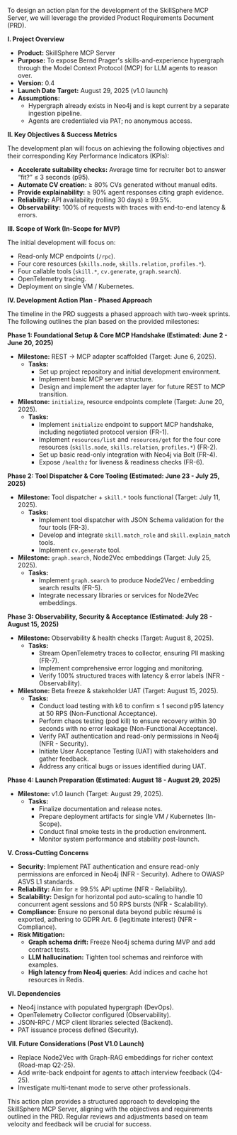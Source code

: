 To design an action plan for the development of the SkillSphere MCP Server, we will leverage the provided Product Requirements Document (PRD).

**I. Project Overview**

* **Product:** SkillSphere MCP Server
* **Purpose:** To expose Bernd Prager's skills-and-experience hypergraph through the Model Context Protocol (MCP) for LLM agents to reason over.
* **Version:** 0.4
* **Launch Date Target:** August 29, 2025 (v1.0 launch)
* **Assumptions:**
    * Hypergraph already exists in Neo4j and is kept current by a separate ingestion pipeline.
    * Agents are credentialed via PAT; no anonymous access.

**II. Key Objectives & Success Metrics**

The development plan will focus on achieving the following objectives and their corresponding Key Performance Indicators (KPIs):

* **Accelerate suitability checks:** Average time for recruiter bot to answer “fit?” ≤ 3 seconds (p95).
* **Automate CV creation:** ≥ 80% CVs generated without manual edits.
* **Provide explainability:** ≥ 90% agent responses citing graph evidence.
* **Reliability:** API availability (rolling 30 days) ≥ 99.5%.
* **Observability:** 100% of requests with traces with end-to-end latency & errors.

**III. Scope of Work (In-Scope for MVP)**

The initial development will focus on:

* Read-only MCP endpoints (`/rpc`).
* Four core resources (`skills.node`, `skills.relation`, `profiles.*`).
* Four callable tools (`skill.*`, `cv.generate`, `graph.search`).
* OpenTelemetry tracing.
* Deployment on single VM / Kubernetes.

**IV. Development Action Plan - Phased Approach**

The timeline in the PRD suggests a phased approach with two-week sprints. The following outlines the plan based on the provided milestones:

**Phase 1: Foundational Setup & Core MCP Handshake (Estimated: June 2 - June 20, 2025)**

* **Milestone:** REST → MCP adapter scaffolded (Target: June 6, 2025).
    * **Tasks:**
        * Set up project repository and initial development environment.
        * Implement basic MCP server structure.
        * Design and implement the adapter layer for future REST to MCP transition.
* **Milestone:** `initialize`, resource endpoints complete (Target: June 20, 2025).
    * **Tasks:**
        * Implement `initialize` endpoint to support MCP handshake, including negotiated protocol version (FR-1).
        * Implement `resources/list` and `resources/get` for the four core resources (`skills.node`, `skills.relation`, `profiles.*`) (FR-2).
        * Set up basic read-only integration with Neo4j via Bolt (FR-4).
        * Expose `/healthz` for liveness & readiness checks (FR-6).

**Phase 2: Tool Dispatcher & Core Tooling (Estimated: June 23 - July 25, 2025)**

* **Milestone:** Tool dispatcher + `skill.*` tools functional (Target: July 11, 2025).
    * **Tasks:**
        * Implement tool dispatcher with JSON Schema validation for the four tools (FR-3).
        * Develop and integrate `skill.match_role` and `skill.explain_match` tools.
        * Implement `cv.generate` tool.
* **Milestone:** `graph.search`, Node2Vec embeddings (Target: July 25, 2025).
    * **Tasks:**
        * Implement `graph.search` to produce Node2Vec / embedding search results (FR-5).
        * Integrate necessary libraries or services for Node2Vec embeddings.

**Phase 3: Observability, Security & Acceptance (Estimated: July 28 - August 15, 2025)**

* **Milestone:** Observability & health checks (Target: August 8, 2025).
    * **Tasks:**
        * Stream OpenTelemetry traces to collector, ensuring PII masking (FR-7).
        * Implement comprehensive error logging and monitoring.
        * Verify 100% structured traces with latency & error labels (NFR - Observability).
* **Milestone:** Beta freeze & stakeholder UAT (Target: August 15, 2025).
    * **Tasks:**
        * Conduct load testing with k6 to confirm ≤ 1 second p95 latency at 50 RPS (Non-Functional Acceptance).
        * Perform chaos testing (pod kill) to ensure recovery within 30 seconds with no error leakage (Non-Functional Acceptance).
        * Verify PAT authentication and read-only permissions in Neo4j (NFR - Security).
        * Initiate User Acceptance Testing (UAT) with stakeholders and gather feedback.
        * Address any critical bugs or issues identified during UAT.

**Phase 4: Launch Preparation (Estimated: August 18 - August 29, 2025)**

* **Milestone:** v1.0 launch (Target: August 29, 2025).
    * **Tasks:**
        * Finalize documentation and release notes.
        * Prepare deployment artifacts for single VM / Kubernetes (In-Scope).
        * Conduct final smoke tests in the production environment.
        * Monitor system performance and stability post-launch.

**V. Cross-Cutting Concerns**

* **Security:** Implement PAT authentication and ensure read-only permissions are enforced in Neo4j (NFR - Security). Adhere to OWASP ASVS L1 standards.
* **Reliability:** Aim for ≥ 99.5% API uptime (NFR - Reliability).
* **Scalability:** Design for horizontal pod auto-scaling to handle 10 concurrent agent sessions and 50 RPS bursts (NFR - Scalability).
* **Compliance:** Ensure no personal data beyond public résumé is exported, adhering to GDPR Art. 6 (legitimate interest) (NFR - Compliance).
* **Risk Mitigation:**
    * **Graph schema drift:** Freeze Neo4j schema during MVP and add contract tests.
    * **LLM hallucination:** Tighten tool schemas and reinforce with examples.
    * **High latency from Neo4j queries:** Add indices and cache hot resources in Redis.

**VI. Dependencies**

* Neo4j instance with populated hypergraph (DevOps).
* OpenTelemetry Collector configured (Observability).
* JSON-RPC / MCP client libraries selected (Backend).
* PAT issuance process defined (Security).

**VII. Future Considerations (Post V1.0 Launch)**

* Replace Node2Vec with Graph-RAG embeddings for richer context (Road-map Q2-25).
* Add write-back endpoint for agents to attach interview feedback (Q4-25).
* Investigate multi-tenant mode to serve other professionals.

This action plan provides a structured approach to developing the SkillSphere MCP Server, aligning with the objectives and requirements outlined in the PRD. Regular reviews and adjustments based on team velocity and feedback will be crucial for success.

